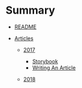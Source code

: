 # Summary
* [README](README.md)

* [Articles]()

  * [2017]()
    * [Storybook](articles/storybook.md)
    * [Writing An Article](articles/writing_an_article.md)

  * [2018]()
  
